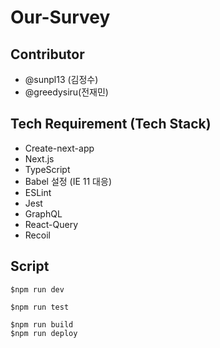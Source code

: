 # Our-Survey

## Contributor

- @sunpl13 (김정수)
- @greedysiru(전재민)

## Tech Requirement (Tech Stack)

- Create-next-app
- Next.js
- TypeScript
- Babel 설정 (IE 11 대응)
- ESLint
- Jest
- GraphQL
- React-Query
- Recoil

## Script

```
$npm run dev
```

```
$npm run test
```

```
$npm run build
$npm run deploy
```
